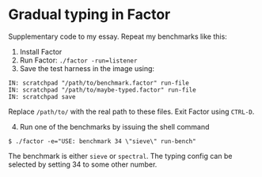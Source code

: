 # Gradual typing in Factor

Supplementary code to my essay. Repeat my benchmarks like this:

1. Install Factor
2. Run Factor: `./factor -run=listener`
3. Save the test harness in the image using:
```
IN: scratchpad "/path/to/benchmark.factor" run-file
IN: scratchpad "/path/to/maybe-typed.factor" run-file
IN: scratchpad save
```
Replace `/path/to/` with the real path to these files. Exit Factor
using `CTRL-D`.

4. Run one of the benchmarks by issuing the shell command
```
$ ./factor -e="USE: benchmark 34 \"sieve\" run-bench"
```
The benchmark is either `sieve` or `spectral`. The typing config can
be selected by setting 34 to some other number.
